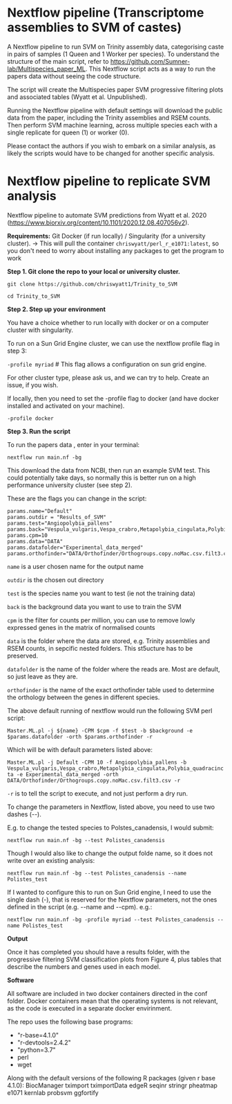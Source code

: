 # Nextflow pipeline (Transcriptome assemblies to SVM of castes)

A Nextflow pipeline to run SVM on Trinity assembly data, categorising caste in pairs of samples (1 Queen and 1 Worker per species). To understand the structure of the main script, refer to https://github.com/Sumner-lab/Multispecies_paper_ML. This Nextflow script acts as a way to run the papers data without seeing the code structure.

The script will create the Multispecies paper SVM progressive filtering plots and associated tables (Wyatt et al. Unpublished). 

Running the Nextflow pipeline with default settings will download the public data from the paper, including the Trinity assemblies and RSEM counts. Then perform SVM machine learning, across multiple species each with a single replicate for queen (1) or worker (0). 

Please contact the authors if you wish to embark on a similar analysis, as likely the scripts would have to be changed for another specific analysis.

# Nextflow pipeline to replicate SVM analysis

Nextflow pipeline to automate SVM predictions from Wyatt et al. 2020 (https://www.biorxiv.org/content/10.1101/2020.12.08.407056v2).

**Requirements:**
Git
Docker (if run locally) / Singularity (for a university cluster). 
-> This will pull the container `chriswyatt/perl_r_e1071:latest`, so you don't need to worry about installing any packages to get the program to work

**Step 1. Git clone the repo to your local or university cluster.**

`git clone https://github.com/chriswyatt1/Trinity_to_SVM`

`cd Trinity_to_SVM`

**Step 2. Step up your environment**

You have a choice whether to run locally with docker or on a computer cluster with singularity. 

To run on a Sun Grid Engine cluster, we can use the nextflow profile flag in step 3:

`-profile myriad` # This flag allows a configuration on sun grid engine.

For other cluster type, please ask us, and we can try to help. Create an issue, if you wish.

If locally, then you need to set the -profile flag to docker (and have docker installed and activated on your machine).

`-profile docker`

**Step 3. Run the script**

To run the papers data , enter in your terminal:

`nextflow run main.nf -bg`

This download the data from NCBI, then run an example SVM test. This could potentially take days, so normally this is better run on a high performance university cluster (see step 2).

These are the flags you can change in the script:

```
params.name="Default"
params.outdir = "Results_of_SVM"
params.test="Angiopolybia_pallens"
params.back="Vespula_vulgaris,Vespa_crabro,Metapolybia_cingulata,Polybia_quadracincta"
params.cpm=10
params.data="DATA"
params.datafolder="Experimental_data_merged"
params.orthofinder="DATA/Orthofinder/Orthogroups.copy.noMac.csv.filt3.csv"
```

`name` is a user chosen name for the output name

`outdir` is the chosen out directory

`test` is the species name you want to test (ie not the training data)

`back` is the background data you want to use to train the SVM

`cpm` is the filter for counts per million, you can use to remove lowly expressed genes in the matrix of normalised counts

`data` is the folder where the data are stored, e.g. Trinity assemblies and RSEM counts, in sepcific nested folders. This st5ucture has to be preserved.

`datafolder` is the name of the folder where the reads are. Most are default, so just leave as they are.

`orthofinder` is the name of the exact orthofinder table used to determine the orthology between the genes in different species.

The above default running of nextflow would run the following SVM perl script:

`Master.ML.pl -j ${name} -CPM $cpm -f $test -b $background -e $params.datafolder -orth $params.orthofinder -r`

Which will be with default parameters listed above:

`Master.ML.pl -j Default -CPM 10 -f Angiopolybia_pallens -b Vespula_vulgaris,Vespa_crabro,Metapolybia_cingulata,Polybia_quadracincta -e Experimental_data_merged -orth DATA/Orthofinder/Orthogroups.copy.noMac.csv.filt3.csv -r`

`-r` is to tell the script to execute, and not just perform a dry run.

To change the parameters in Nextflow, listed above, you need to use two dashes (--). 

E.g. to change the tested species to Polstes_canadensis, I would submit:

`nextflow run main.nf -bg --test Polistes_canadensis`

Though I would also like to change the output folde name, so it does not write over an existing analysis:

`nextflow run main.nf -bg --test Polistes_canadensis --name Polistes_test`

If I wanted to configure this to run on Sun Grid engine, I need to use the single dash (-), that is reserved for the Nextflow parameters, not the ones defined in the script (e.g. --name and --cpm). e.g.:

`nextflow run main.nf -bg -profile myriad --test Polistes_canadensis --name Polistes_test`


**Output**

Once it has completed you should have a results folder, with the progressive filtering SVM classification plots from Figure 4, plus tables that describe the numbers and genes used in each model.

**Software**

All software are included in two docker containers directed in the conf folder. Docker containers mean that the operating systems is not relevant, as the code is executed in a separate docker envirinment.

The repo uses the following base programs:
  - "r-base=4.1.0"
  - "r-devtools=2.4.2"
  - "python=3.7"
  - perl
  - wget
  
Along with the default versions of the following R packages (given r base 4.1.0):
BiocManager
tximport
tximportData
edgeR
seqinr
stringr
pheatmap
e1071
kernlab
probsvm
ggfortify

